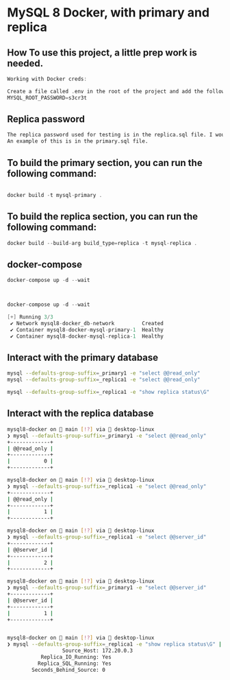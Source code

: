 # MySQL 8 Docker, with primary and replica 


## How To use this project, a little prep work is needed. 
```Go
Working with Docker creds:

Create a file called .env in the root of the project and add the following:
MYSQL_ROOT_PASSWORD=s3cr3t

```

## Replica password
```bash
The replica password used for testing is in the replica.sql file. I would recommend changing this password with an alter user command.
An example of this is in the primary.sql file.
```

## To build the primary section, you can run the following command:
```Go

docker build -t mysql-primary .

``` 

## To build the replica section, you can run the following command:
    
```Go
docker build --build-arg build_type=replica -t mysql-replica .

```

## docker-compose

```Go
docker-compose up -d --wait



docker-compose up -d --wait

[+] Running 3/3
 ✔ Network mysql8-docker_db-network         Created                                                                                                                                                                               0.1s
 ✔ Container mysql8-docker-mysql-primary-1  Healthy                                                                                                                                                                               0.1s
 ✔ Container mysql8-docker-mysql-replica-1  Healthy                                                                                                                                                                               0.0s

```

## Interact with the primary database

```bash
mysql --defaults-group-suffix=_primary1 -e "select @@read_only"
mysql --defaults-group-suffix=_replica1 -e "select @@read_only" 

mysql --defaults-group-suffix=_replica1 -e "show replica status\G" 
```

## Interact with the replica database

```bash
mysql8-docker on  main [!?] via 🐳 desktop-linux 
❯ mysql --defaults-group-suffix=_primary1 -e "select @@read_only"
+-------------+
| @@read_only |
+-------------+
|           0 |
+-------------+

mysql8-docker on  main [!?] via 🐳 desktop-linux 
❯ mysql --defaults-group-suffix=_replica1 -e "select @@read_only"
+-------------+
| @@read_only |
+-------------+
|           1 |
+-------------+

mysql8-docker on  main [!?] via 🐳 desktop-linux 
❯ mysql --defaults-group-suffix=_replica1 -e "select @@server_id"
+-------------+
| @@server_id |
+-------------+
|           2 |
+-------------+

mysql8-docker on  main [!?] via 🐳 desktop-linux 
❯ mysql --defaults-group-suffix=_primary1 -e "select @@server_id"
+-------------+
| @@server_id |
+-------------+
|           1 |
+-------------+


mysql8-docker on  main [!?] via 🐳 desktop-linux 
❯ mysql --defaults-group-suffix=_replica1 -e "show replica status\G" | egrep "Replica_IO_Running:|Replica_SQL_Running:|Seconds_Behind_Source:|Source_Host:" 
                  Source_Host: 172.20.0.3
           Replica_IO_Running: Yes
          Replica_SQL_Running: Yes
        Seconds_Behind_Source: 0
```

